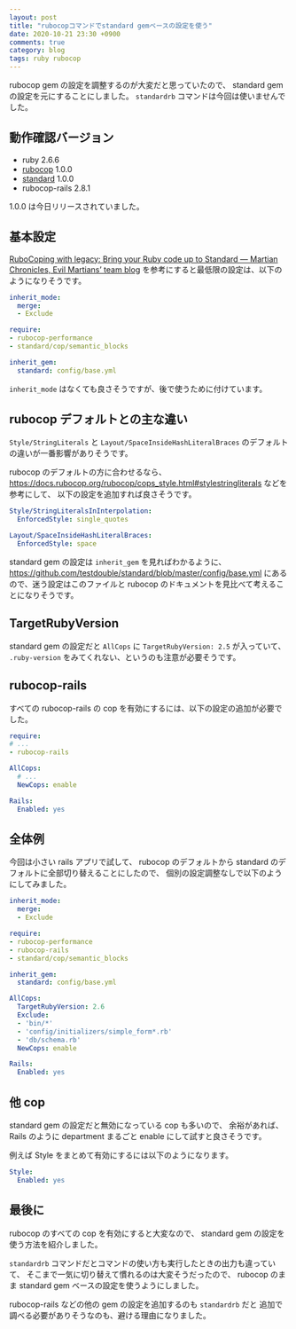 ```yaml
---
layout: post
title: "rubocopコマンドでstandard gemベースの設定を使う"
date: 2020-10-21 23:30 +0900
comments: true
category: blog
tags: ruby rubocop
---
```

rubocop gem の設定を調整するのが大変だと思っていたので、
standard gem の設定を元にすることにしました。
`standardrb` コマンドは今回は使いませんでした。

<!--more-->

## 動作確認バージョン

- ruby 2.6.6
- [rubocop](https://rubygems.org/gems/rubocop) 1.0.0
- [standard](https://rubygems.org/gems/standard) 1.0.0
- rubocop-rails 2.8.1

1.0.0 は今日リリースされていました。

## 基本設定

[RuboCoping with legacy: Bring your Ruby code up to Standard — Martian Chronicles, Evil Martians’ team blog](https://evilmartians.com/chronicles/rubocoping-with-legacy-bring-your-ruby-code-up-to-standard)
を参考にすると最低限の設定は、以下のようになりそうです。

```yaml
inherit_mode:
  merge:
  - Exclude

require:
- rubocop-performance
- standard/cop/semantic_blocks

inherit_gem:
  standard: config/base.yml
```

`inherit_mode` はなくても良さそうですが、後で使うために付けています。

## rubocop デフォルトとの主な違い

`Style/StringLiterals` と `Layout/SpaceInsideHashLiteralBraces` のデフォルトの違いが一番影響がありそうです。

rubocop のデフォルトの方に合わせるなら、
<https://docs.rubocop.org/rubocop/cops_style.html#stylestringliterals> などを参考にして、
以下の設定を追加すれば良さそうです。

```yaml
Style/StringLiteralsInInterpolation:
  EnforcedStyle: single_quotes

Layout/SpaceInsideHashLiteralBraces:
  EnforcedStyle: space
```

standard gem の設定は `inherit_gem` を見ればわかるように、
<https://github.com/testdouble/standard/blob/master/config/base.yml>
にあるので、迷う設定はこのファイルと rubocop のドキュメントを見比べて考えることになりそうです。

## TargetRubyVersion

standard gem の設定だと `AllCops` に `TargetRubyVersion: 2.5` が入っていて、
`.ruby-version` をみてくれない、というのも注意が必要そうです。

## rubocop-rails

すべての rubocop-rails の cop を有効にするには、以下の設定の追加が必要でした。

```yaml
require:
# ...
- rubocop-rails

AllCops:
  # ...
  NewCops: enable

Rails:
  Enabled: yes
```

## 全体例

今回は小さい rails アプリで試して、
rubocop のデフォルトから standard のデフォルトに全部切り替えることにしたので、
個別の設定調整なしで以下のようにしてみました。

```yaml
inherit_mode:
  merge:
  - Exclude

require:
- rubocop-performance
- rubocop-rails
- standard/cop/semantic_blocks

inherit_gem:
  standard: config/base.yml

AllCops:
  TargetRubyVersion: 2.6
  Exclude:
  - 'bin/*'
  - 'config/initializers/simple_form*.rb'
  - 'db/schema.rb'
  NewCops: enable

Rails:
  Enabled: yes
```

## 他 cop

standard gem の設定だと無効になっている cop も多いので、
余裕があれば、 Rails のように department まるごと enable にして試すと良さそうです。

例えば Style をまとめて有効にするには以下のようになります。

```yaml
Style:
  Enabled: yes
```


## 最後に

rubocop のすべての cop を有効にすると大変なので、
standard gem の設定を使う方法を紹介しました。

`standardrb` コマンドだとコマンドの使い方も実行したときの出力も違っていて、
そこまで一気に切り替えて慣れるのは大変そうだったので、
rubocop のまま standard gem ベースの設定を使うようにしました。

rubocop-rails などの他の gem の設定を追加するのも `standardrb` だと
追加で調べる必要がありそうなのも、避ける理由になりました。
